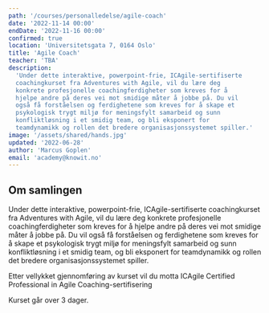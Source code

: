 ```yaml
---
path: '/courses/personalledelse/agile-coach'
date: '2022-11-14 00:00'
endDate: '2022-11-16 00:00'
confirmed: true
location: 'Universitetsgata 7, 0164 Oslo'
title: 'Agile Coach'
teacher: 'TBA'
description:
  'Under dette interaktive, powerpoint-frie, ICAgile-sertifiserte 
  coachingkurset fra Adventures with Agile, vil du lære deg 
  konkrete profesjonelle coachingferdigheter som kreves for å 
  hjelpe andre på deres vei mot smidige måter å jobbe på. Du vil 
  også få forståelsen og ferdighetene som kreves for å skape et 
  psykologisk trygt miljø for meningsfylt samarbeid og sunn 
  konfliktløsning i et smidig team, og bli eksponert for 
  teamdynamikk og rollen det bredere organisasjonssystemet spiller.'
image: '/assets/shared/hands.jpg'
updated: '2022-06-28'
author: 'Marcus Goplen'
email: 'academy@knowit.no'
---
```


## Om samlingen

Under dette interaktive, powerpoint-frie, ICAgile-sertifiserte coachingkurset fra 
Adventures with Agile, vil du lære deg konkrete profesjonelle coachingferdigheter 
som kreves for å hjelpe andre på deres vei mot smidige måter å jobbe på. Du vil 
også få forståelsen og ferdighetene som kreves for å skape et psykologisk trygt 
miljø for meningsfylt samarbeid og sunn konfliktløsning i et smidig team, og bli 
eksponert for teamdynamikk og rollen det bredere organisasjonssystemet spiller.

Etter vellykket gjennomføring av kurset vil du motta ICAgile Certified Professional 
in Agile Coaching-sertifisering

Kurset går over 3 dager.